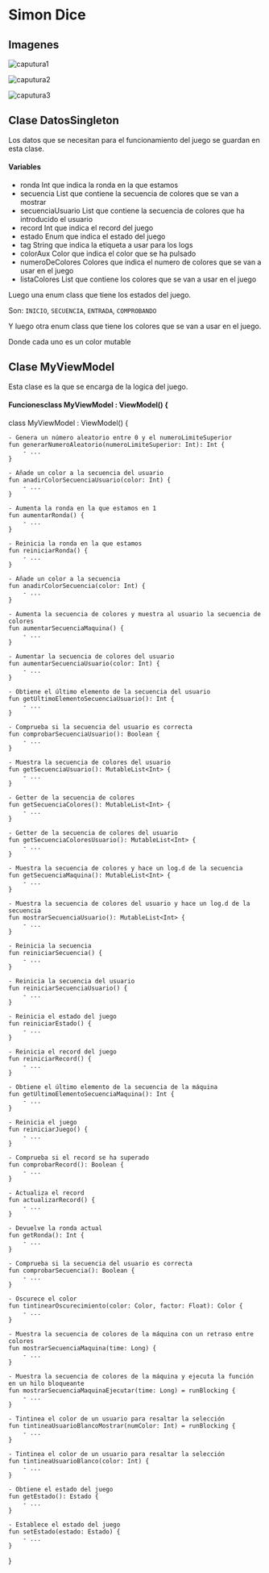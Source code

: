 # Simon Dice

## Imagenes

![caputura1](./captura.png)

![caputura2](./captura2.png)

![caputura3](./captura3.png)

## Clase DatosSingleton

Los datos que se necesitan para el funcionamiento del juego se guardan en esta clase.

#### Variables

- ronda Int que indica la ronda en la que estamos
- secuencia List<Int> que contiene la secuencia de colores que se van a mostrar
- secuenciaUsuario List<Int> que contiene la secuencia de colores que ha introducido el usuario
- record Int que indica el record del juego
- estado Enum que indica el estado del juego
- tag String que indica la etiqueta a usar para los logs
- colorAux Color que indica el color que se ha pulsado
- numeroDeColores Colores que indica el numero de colores que se van a usar en el juego
- listaColores List<Color> que contiene los colores que se van a usar en el juego

Luego una enum class que tiene los estados del juego.

Son: `INICIO`, `SECUENCIA`, `ENTRADA`, `COMPROBANDO`

Y luego otra enum class que tiene los colores que se van a usar en el juego.

Donde cada uno es un color mutable

## Clase MyViewModel

Esta clase es la que se encarga de la logica del juego.

#### Funcionesclass MyViewModel : ViewModel() {
class MyViewModel : ViewModel() {

    - Genera un número aleatorio entre 0 y el numeroLimiteSuperior
    fun generarNumeroAleatorio(numeroLimiteSuperior: Int): Int {
        - ...
    }

    - Añade un color a la secuencia del usuario
    fun anadirColorSecuenciaUsuario(color: Int) {
        - ...
    }

    - Aumenta la ronda en la que estamos en 1
    fun aumentarRonda() {
        - ...
    }

    - Reinicia la ronda en la que estamos
    fun reiniciarRonda() {
        - ...
    }

    - Añade un color a la secuencia
    fun anadirColorSecuencia(color: Int) {
        - ...
    }

    - Aumenta la secuencia de colores y muestra al usuario la secuencia de colores
    fun aumentarSecuenciaMaquina() {
        - ...
    }

    - Aumentar la secuencia de colores del usuario
    fun aumentarSecuenciaUsuario(color: Int) {
        - ...
    }

    - Obtiene el último elemento de la secuencia del usuario
    fun getUltimoElementoSecuenciaUsuario(): Int {
        - ...
    }

    - Comprueba si la secuencia del usuario es correcta
    fun comprobarSecuenciaUsuario(): Boolean {
        - ...
    }

    - Muestra la secuencia de colores del usuario
    fun getSecuenciaUsuario(): MutableList<Int> {
        - ...
    }

    - Getter de la secuencia de colores
    fun getSecuenciaColores(): MutableList<Int> {
        - ...
    }

    - Getter de la secuencia de colores del usuario
    fun getSecuenciaColoresUsuario(): MutableList<Int> {
        - ...
    }

    - Muestra la secuencia de colores y hace un log.d de la secuencia
    fun getSecuenciaMaquina(): MutableList<Int> {
        - ...
    }

    - Muestra la secuencia de colores del usuario y hace un log.d de la secuencia
    fun mostrarSecuenciaUsuario(): MutableList<Int> {
        - ...
    }

    - Reinicia la secuencia
    fun reiniciarSecuencia() {
        - ...
    }

    - Reinicia la secuencia del usuario
    fun reiniciarSecuenciaUsuario() {
        - ...
    }

    - Reinicia el estado del juego
    fun reiniciarEstado() {
        - ...
    }

    - Reinicia el record del juego
    fun reiniciarRecord() {
        - ...
    }

    - Obtiene el último elemento de la secuencia de la máquina
    fun getUltimoElementoSecuenciaMaquina(): Int {
        - ...
    }

    - Reinicia el juego
    fun reiniciarJuego() {
        - ...
    }

    - Comprueba si el record se ha superado
    fun comprobarRecord(): Boolean {
        - ...
    }

    - Actualiza el record
    fun actualizarRecord() {
        - ...
    }

    - Devuelve la ronda actual
    fun getRonda(): Int {
        - ...
    }

    - Comprueba si la secuencia del usuario es correcta
    fun comprobarSecuencia(): Boolean {
        - ...
    }

    - Oscurece el color
    fun tintinearOscurecimiento(color: Color, factor: Float): Color {
        - ...
    }

    - Muestra la secuencia de colores de la máquina con un retraso entre colores
    fun mostrarSecuenciaMaquina(time: Long) {
        - ...
    }

    - Muestra la secuencia de colores de la máquina y ejecuta la función en un hilo bloqueante
    fun mostrarSecuenciaMaquinaEjecutar(time: Long) = runBlocking {
        - ...
    }

    - Tintinea el color de un usuario para resaltar la selección
    fun tintineaUsuarioBlancoMostrar(numColor: Int) = runBlocking {
        - ...
    }

    - Tintinea el color de un usuario para resaltar la selección
    fun tintineaUsuarioBlanco(color: Int) {
        - ...
    }

    - Obtiene el estado del juego
    fun getEstado(): Estado {
        - ...
    }

    - Establece el estado del juego
    fun setEstado(estado: Estado) {
        - ...
    }
}





